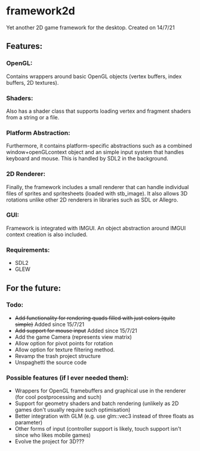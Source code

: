 # framework2d

Yet another 2D game framework for the desktop.
Created on 14/7/21

## Features:

### OpenGL:
Contains wrappers around basic OpenGL objects (vertex buffers, index buffers, 2D textures).
### Shaders:
Also has a shader class that supports loading vertex and fragment shaders from a string or a file.
### Platform Abstraction:
Furthermore, it contains platform-specific abstractions such as a combined window+openGLcontext object and an simple input system that handles keyboard and mouse. This is handled by SDL2 in the background.
### 2D Renderer:
Finally, the framework includes a small renderer that can handle individual files of sprites and spritesheets (loaded with stb_image). It also allows 3D rotations unlike other 2D renderers in libraries such as SDL or Allegro.
### GUI:
Framework is integrated with IMGUI. An object abstraction around IMGUI context creation is also included.
### Requirements:
- SDL2
- GLEW
## For the future:
### Todo:
- ~~Add functionality for rendering quads filled with just colors (quite simple)~~ Added since 15/7/21
- ~~Add support for mouse input~~ Added since 15/7/21
- Add the game Camera (represents view matrix)
- Allow option for pivot points for rotation
- Allow option for texture filtering method.
- Revamp the trash project structure
- Unspaghetti the source code
### Possible features (if I ever needed them):
- Wrappers for OpenGL framebuffers and graphical use in the renderer (for cool postprocessing and such)
- Support for geometry shaders and batch rendering (unlikely as 2D games don't usually require such optimisation)
- Better integration with GLM (e.g. use glm::vec3 instead of three floats as parameter)
- Other forms of input (controller support is likely, touch support isn't since who likes mobile games)
- Evolve the project for 3D???
